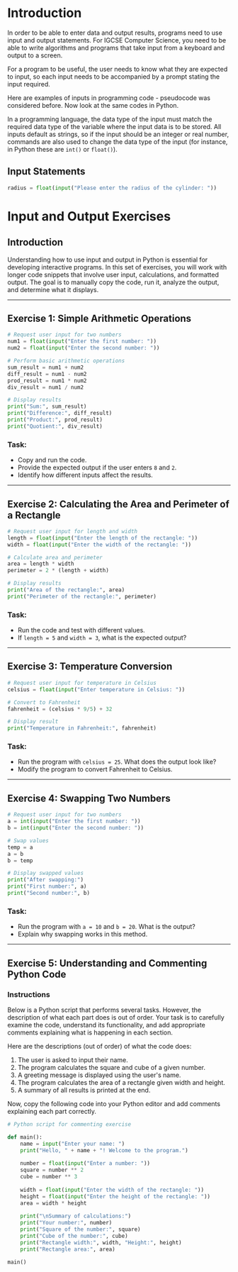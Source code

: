 # Introduction
In order to be able to enter data and output results, programs need to use input and output statements. For IGCSE Computer Science, you need to be able to write algorithms and programs that take input from a keyboard and output to a screen. 

For a program to be useful, the user needs to know what they are expected to input, so each input needs to be accompanied by a prompt stating the input required.

Here are examples of inputs in programming code - pseudocode was considered before. Now look at the same codes in Python.

In a programming language, the data type of the input must match the required data type of the variable where the input data is to be stored. All inputs default as strings, so if the input should be an integer or real number, commands are also used to change the data type of the input (for instance, in Python these are `int()` or `float()`).

## Input Statements
```python
radius = float(input("Please enter the radius of the cylinder: "))
```

# Input and Output Exercises

## Introduction

Understanding how to use input and output in Python is essential for developing interactive programs. In this set of exercises, you will work with longer code snippets that involve user input, calculations, and formatted output. The goal is to manually copy the code, run it, analyze the output, and determine what it displays.

---

## Exercise 1: Simple Arithmetic Operations

```python
# Request user input for two numbers
num1 = float(input("Enter the first number: "))
num2 = float(input("Enter the second number: "))

# Perform basic arithmetic operations
sum_result = num1 + num2
diff_result = num1 - num2
prod_result = num1 * num2
div_result = num1 / num2

# Display results
print("Sum:", sum_result)
print("Difference:", diff_result)
print("Product:", prod_result)
print("Quotient:", div_result)
```

### Task:
- Copy and run the code.
- Provide the expected output if the user enters `8` and `2`.
- Identify how different inputs affect the results.

---

## Exercise 2: Calculating the Area and Perimeter of a Rectangle

```python
# Request user input for length and width
length = float(input("Enter the length of the rectangle: "))
width = float(input("Enter the width of the rectangle: "))

# Calculate area and perimeter
area = length * width
perimeter = 2 * (length + width)

# Display results
print("Area of the rectangle:", area)
print("Perimeter of the rectangle:", perimeter)
```

### Task:
- Run the code and test with different values.
- If `length = 5` and `width = 3`, what is the expected output?

---

## Exercise 3: Temperature Conversion

```python
# Request user input for temperature in Celsius
celsius = float(input("Enter temperature in Celsius: "))

# Convert to Fahrenheit
fahrenheit = (celsius * 9/5) + 32

# Display result
print("Temperature in Fahrenheit:", fahrenheit)
```

### Task:
- Run the program with `celsius = 25`. What does the output look like?
- Modify the program to convert Fahrenheit to Celsius.

---

## Exercise 4: Swapping Two Numbers

```python
# Request user input for two numbers
a = int(input("Enter the first number: "))
b = int(input("Enter the second number: "))

# Swap values
temp = a
a = b
b = temp

# Display swapped values
print("After swapping:")
print("First number:", a)
print("Second number:", b)
```

### Task:
- Run the program with `a = 10` and `b = 20`. What is the output?
- Explain why swapping works in this method.

---

## Exercise 5: Understanding and Commenting Python Code

### Instructions
Below is a Python script that performs several tasks. However, the description of what each part does is out of order. 
Your task is to carefully examine the code, understand its functionality, and add appropriate comments explaining what is happening in each section.

Here are the descriptions (out of order) of what the code does:
1. The user is asked to input their name.
2. The program calculates the square and cube of a given number.
3. A greeting message is displayed using the user's name.
4. The program calculates the area of a rectangle given width and height.
5. A summary of all results is printed at the end.

Now, copy the following code into your Python editor and add comments explaining each part correctly.

```python
# Python script for commenting exercise

def main():
    name = input("Enter your name: ")
    print("Hello, " + name + "! Welcome to the program.")
    
    number = float(input("Enter a number: "))
    square = number ** 2
    cube = number ** 3
    
    width = float(input("Enter the width of the rectangle: "))
    height = float(input("Enter the height of the rectangle: "))
    area = width * height
    
    print("\nSummary of calculations:")
    print("Your number:", number)
    print("Square of the number:", square)
    print("Cube of the number:", cube)
    print("Rectangle width:", width, "Height:", height)
    print("Rectangle area:", area)
    
main()
```
